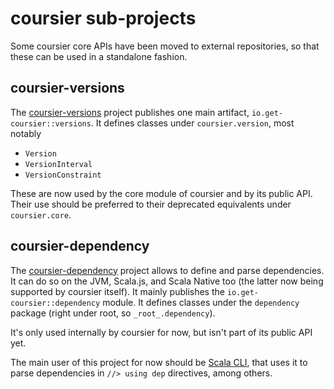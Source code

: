 # coursier sub-projects

Some coursier core APIs have been moved to external repositories, so that these
can be used in a standalone fashion.

## coursier-versions

The [coursier-versions](https://github.com/coursier/versions) project publishes one
main artifact, `io.get-coursier::versions`. It defines classes under `coursier.version`,
most notably

* `Version`
* `VersionInterval`
* `VersionConstraint`

These are now used by the core module of coursier and by its public API.
Their use should be preferred to their deprecated equivalents under `coursier.core`.

## coursier-dependency

The [coursier-dependency](https://github.com/coursier/dependency) project allows to define
and parse dependencies. It can do so on the JVM, Scala.js, and Scala Native too (the latter
now being supported by coursier itself). It mainly publishes the `io.get-coursier::dependency`
module. It defines classes under the `dependency` package (right under root, so `_root_.dependency`).

It's only used internally by coursier for now, but isn't part of its public API yet.

The main user of this project for now should be [Scala CLI](https://github.com/VirtusLab/scala-cli),
that uses it to parse dependencies in `//> using dep` directives, among others.
